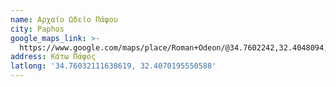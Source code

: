 ```yaml
---
name: Αρχαίο Ωδείο Πάφου
city: Paphos
google_maps_link: >-
  https://www.google.com/maps/place/Roman+Odeon/@34.7602242,32.4048094,17z/data=!4m6!3m5!1s0x14e706dea0083387:0x65c96f6d60452871!8m2!3d34.7601594!4d32.4070793!16s%2Fg%2F1tkgtjh1?authuser=0&entry=ttu
address: Κάτω Πάφος
latlong: '34.76032111638619, 32.4070195550588'
---
```


